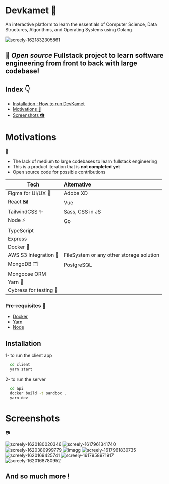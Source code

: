 # Devkamet 🌄
An interactive platform to learn the essentials of Computer Science, Data Structures, Algorithms, and Operating Systems using Golang

![screely-1621832305861](https://user-images.githubusercontent.com/50620277/120557382-7d8a5e00-c406-11eb-9733-41f27d43b3a8.png)

## 🎈 *Open source* Fullstack project to learn software engineering from front to back with large codebase!

## Index 👇
- [Installation : How to run DevKamet](#installation)
- [Motivations 🔭](#motivations)
- [Screenshots 📷](#screenshots)




## <h1 id="motivations">Motivations</h1> 🔭
- The lack of medium to large codebases to learn fullstack engineering
- This is a product iteration that is **not completed yet**
- Open source code for possible contributions

| Tech        | Alternative           
| ------------- |:-------------
| Figma for UI/UX 🎨 | Adobe XD
| React 🖼    | Vue
| TailwindCSS  ✨ | Sass, CSS in JS 
| Node  ⚡   | Go
| TypeScript
| Express
| Docker 🔹
| AWS S3 Integration 📂 | FileSystem or any other storage solution 
| MongoDB 🗂 | PostgreSQL
| Mongoose ORM
| Yarn 🎠
| Cybress for testing 🧪

### Pre-requisites 🔴
- [Docker](https://docs.docker.com/docker-for-windows/install/)
- [Yarn](https://yarnpkg.com/)
- [Node](https://nodejs.org/en/download/)

## <h2 id="installation">Installation</h2> 

1- to run the client app
```bash
  cd client 
  yarn start
```

2- to run the server
```bash
  cd api
  docker build -t sandbox .
  yarn dev
```

## <h1 id="screenshots">Screenshots</h1> 📷

![screely-1620180020346](https://user-images.githubusercontent.com/50620277/120557466-a3affe00-c406-11eb-8bd5-b267e5f66e4b.png)
![screely-1617961341740](https://user-images.githubusercontent.com/50620277/120557485-ac083900-c406-11eb-96ff-01af51bb9daa.png)
![screely-1620380999779](https://user-images.githubusercontent.com/50620277/120557503-b3c7dd80-c406-11eb-96e3-fb8791c71a8a.png)
![imagg](https://user-images.githubusercontent.com/50620277/120557585-d35f0600-c406-11eb-80b3-01d0499c85ee.jpg)
![screely-1617961830735](https://user-images.githubusercontent.com/50620277/120644582-2aed8800-c480-11eb-9e41-a7823f42695f.png)
![screely-1620169425741](https://user-images.githubusercontent.com/50620277/120654496-6d1bc700-c48a-11eb-935a-887171eff894.png)
![screely-1617958971917](https://user-images.githubusercontent.com/50620277/120654504-6f7e2100-c48a-11eb-9566-d0156058a749.png)
![screely-1620168780952](https://user-images.githubusercontent.com/50620277/120654595-858be180-c48a-11eb-81cf-06edc07cd6fd.png)
## **And so much more !**
